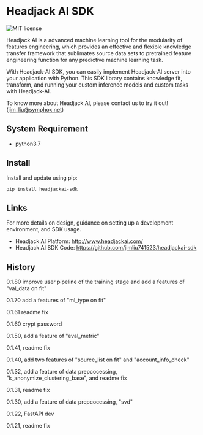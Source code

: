 # Headjack AI SDK

![MIT license](https://img.shields.io/badge/License-MIT-blue.svg)

Headjack AI is a advanced machine learning tool for the modularity of features engineering, which provides an effective and flexible knowledge transfer framework that sublimates source data sets to pretrained feature engineering function for any predictive machine learning task.

With Headjack-AI SDK, you can easily implement Headjack-AI server into your application with Python. This SDK library contains knowledge fit, transform, and running your custom inference models and custom tasks with Headjack-AI.

To know more about Headjack AI, please contact us to try it out!(jim_liu@symphox.net)

## System Requirement
* python3.7


## Install
Install and update using pip:
```bash
pip install headjackai-sdk
```

## Links
For more details on design, guidance on setting up a development environment, and SDK usage.

* Headjack AI Platform: <http://www.headjackai.com/>
* Headjack AI SDK Code: <https://github.com/jimliu741523/headjackai-sdk>


## History

0.1.80 improve user pipeline of the training stage and add a features of "val_data on fit"

0.1.70 add a features of "ml_type on fit"

0.1.61 readme fix

0.1.60 crypt password 

0.1.50, add a feature of "eval_metric"

0.1.41, readme fix

0.1.40, add two features of "source_list on fit" and "account_info_check"

0.1.32, add a feature of data prepcocessing, "k_anonymize_clustering_base", and readme fix

0.1.31, readme fix

0.1.30, add a feature of data prepcocessing, "svd"

0.1.22, FastAPI dev

0.1.21, readme fix

